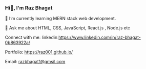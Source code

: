 ### Hi👋, I'm Raz Bhagat
🌱 I’m currently learning MERN stack web development.

💬 Ask me about HTML, CSS, JavaScript, React.js , Node.js etc

Connect with me:
linkedin:https://www.linkedin.com/in/raz-bhagat-0b863922a/

Portfolio: https://raz001.github.io/

Email: razbhagat1@gmsil.com

